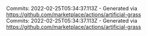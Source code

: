 Commits: 2022-02-25T05:34:37.113Z - Generated via https://github.com/marketplace/actions/artificial-grass
<br>
Commits: 2022-02-25T05:34:37.113Z - Generated via https://github.com/marketplace/actions/artificial-grass
<br>
